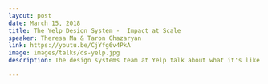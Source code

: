 ```yaml
---
layout: post
date: March 15, 2018
title: The Yelp Design System -  Impact at Scale
speaker: Theresa Ma & Taron Ghazaryan
link: https://youtu.be/CjYfg6v4PkA
image: images/talks/ds-yelp.jpg
description: The design systems team at Yelp talk about what it's like to build a design system and use it to impact at scale.

---
```


<!-- ========================
AVAILABLE TAGS
=============================
- animation
- code
- contribution
- design-tokens
- leadership
- patterns
- process
- sketch
============================= -->
